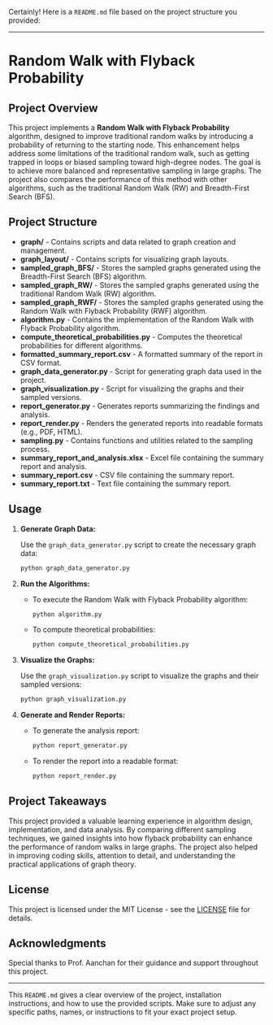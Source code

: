 Certainly! Here is a `README.md` file based on the project structure you provided:

---

# Random Walk with Flyback Probability

## Project Overview

This project implements a **Random Walk with Flyback Probability** algorithm, designed to improve traditional random walks by introducing a probability of returning to the starting node. This enhancement helps address some limitations of the traditional random walk, such as getting trapped in loops or biased sampling toward high-degree nodes. The goal is to achieve more balanced and representative sampling in large graphs. The project also compares the performance of this method with other algorithms, such as the traditional Random Walk (RW) and Breadth-First Search (BFS).

## Project Structure

- **graph/** - Contains scripts and data related to graph creation and management.
- **graph_layout/** - Contains scripts for visualizing graph layouts.
- **sampled_graph_BFS/** - Stores the sampled graphs generated using the Breadth-First Search (BFS) algorithm.
- **sampled_graph_RW/** - Stores the sampled graphs generated using the traditional Random Walk (RW) algorithm.
- **sampled_graph_RWF/** - Stores the sampled graphs generated using the Random Walk with Flyback Probability (RWF) algorithm.
- **algorithm.py** - Contains the implementation of the Random Walk with Flyback Probability algorithm.
- **compute_theoretical_probabilities.py** - Computes the theoretical probabilities for different algorithms.
- **formatted_summary_report.csv** - A formatted summary of the report in CSV format.
- **graph_data_generator.py** - Script for generating graph data used in the project.
- **graph_visualization.py** - Script for visualizing the graphs and their sampled versions.
- **report_generator.py** - Generates reports summarizing the findings and analysis.
- **report_render.py** - Renders the generated reports into readable formats (e.g., PDF, HTML).
- **sampling.py** - Contains functions and utilities related to the sampling process.
- **summary_report_and_analysis.xlsx** - Excel file containing the summary report and analysis.
- **summary_report.csv** - CSV file containing the summary report.
- **summary_report.txt** - Text file containing the summary report.


## Usage

1. **Generate Graph Data:**

   Use the `graph_data_generator.py` script to create the necessary graph data:

   ```bash
   python graph_data_generator.py
   ```

2. **Run the Algorithms:**

   - To execute the Random Walk with Flyback Probability algorithm:

     ```bash
     python algorithm.py
     ```

   - To compute theoretical probabilities:

     ```bash
     python compute_theoretical_probabilities.py
     ```

3. **Visualize the Graphs:**

   Use the `graph_visualization.py` script to visualize the graphs and their sampled versions:

   ```bash
   python graph_visualization.py
   ```

4. **Generate and Render Reports:**

   - To generate the analysis report:

     ```bash
     python report_generator.py
     ```

   - To render the report into a readable format:

     ```bash
     python report_render.py
     ```

## Project Takeaways

This project provided a valuable learning experience in algorithm design, implementation, and data analysis. By comparing different sampling techniques, we gained insights into how flyback probability can enhance the performance of random walks in large graphs. The project also helped in improving coding skills, attention to detail, and understanding the practical applications of graph theory.

## License

This project is licensed under the MIT License - see the [LICENSE](LICENSE) file for details.

## Acknowledgments

Special thanks to Prof. Aanchan for their guidance and support throughout this project.

---

This `README.md` gives a clear overview of the project, installation instructions, and how to use the provided scripts. Make sure to adjust any specific paths, names, or instructions to fit your exact project setup.
